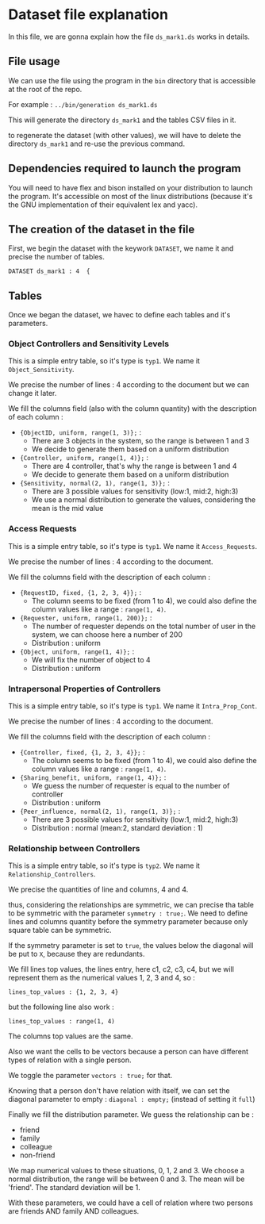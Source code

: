# Dataset file explanation

In this file, we are gonna explain how the file `ds_mark1.ds`
works in details.

## File usage

We can use the file using the program in the `bin` directory that
is accessible at the root of the repo.

For example : `../bin/generation ds_mark1.ds`

This will generate the directory `ds_mark1` and the tables CSV files
in it.

to regenerate the dataset (with other values), we will have to delete
the directory `ds_mark1` and re-use the previous command.

## Dependencies required to launch the program

You will need to have flex and bison installed on your distribution to launch
the program. It's accessible on most of the linux distributions (because it's
the GNU implementation of their equivalent lex and yacc).

## The creation of the dataset in the file

First, we begin the dataset with the keywork `DATASET`, we name it
and precise the number of tables.

```
DATASET ds_mark1 : 4  {
```

## Tables

Once we began the dataset, we havec to define each tables and it's parameters.

### Object Controllers and Sensitivity Levels

This is a simple entry table, so it's type is `typ1`.
We name it `Object_Sensitivity`.

We precise the number of lines : 4 according to the document but we can change
it later.

We fill the columns field (also with the column quantity) with the description
of each column :
  - `{ObjectID, uniform, range(1, 3)};` :
    - There are 3 objects in the system, so the range is between 1 and 3
    - We decide to generate them based on a uniform distribution
  - `{Controller, uniform, range(1, 4)};` :
    - There are 4 controller, that's why the range is between 1 and 4
    - We decide to generate them based on a uniform distribution
  - `{Sensitivity, normal(2, 1), range(1, 3)};` :
    - There are 3 possible values for sensitivity (low:1, mid:2, high:3)
    - We use a normal distribution to generate the values, considering the
      mean is the mid value

### Access Requests

This is a simple entry table, so it's type is `typ1`.
We name it `Access_Requests`.

We precise the number of lines : 4 according to the document.

We fill the columns field with the description of each column :
  - `{RequestID, fixed, {1, 2, 3, 4}};` :
    - The column seems to be fixed (from 1 to 4), we could also define the
      column values like a range : `range(1, 4)`.
  - `{Requester, uniform, range(1, 200)};` :
    - The number of requester depends on the total number of user in the
      system, we can choose here a number of 200
    - Distribution : uniform
  - `{Object, uniform, range(1, 4)};` :
    - We will fix the number of object to 4
    - Distribution : uniform

### Intrapersonal Properties of Controllers

This is a simple entry table, so it's type is `typ1`.
We name it `Intra_Prop_Cont`.

We precise the number of lines : 4 according to the document.

We fill the columns field with the description of each column :
  - `{Controller, fixed, {1, 2, 3, 4}};` :
    - The column seems to be fixed (from 1 to 4), we could also define the
      column values like a range : `range(1, 4)`.
  - `{Sharing_benefit, uniform, range(1, 4)};` :
    - We guess the number of requester is equal to the number of controller
    - Distribution : uniform
  - `{Peer_influence, normal(2, 1), range(1, 3)};` :
    - There are 3 possible values for sensitivity (low:1, mid:2, high:3)
    - Distribution : normal (mean:2, standard deviation : 1)

### Relationship between Controllers

This is a simple entry table, so it's type is `typ2`.
We name it `Relationship_Controllers`.

We precise the quantities of line and columns, 4 and 4.

thus, considering the relationships are symmetric, we can precise tha table
to be symmetric with the parameter `symmetry : true;`. We need to define
lines and columns quantity before the symmetry parameter because only square
table can be symmetric.

If the symmetry parameter is set to `true`, the values below the diagonal will
be put to `X`, because they are redundants.

We fill lines top values, the lines entry, here c1, c2, c3, c4, but we will
represent them as the numerical values 1, 2, 3 and 4, so :

`lines_top_values : {1, 2, 3, 4}`

but the following line also work :

`lines_top_values : range(1, 4)`

The columns top values are the same.


Also we want the cells to be vectors because a person can have different types
of relation with a single person.

We toggle the parameter `vectors : true;` for that.

Knowing that a person don't have relation with itself, we can set the diagonal
parameter to empty : `diagonal : empty;` (instead of setting it `full`)

Finally we fill the distribution parameter. We guess the relationship can be :
  - friend
  - family
  - colleague
  - non-friend

We map numerical values to these situations, 0, 1, 2 and 3. We choose a normal
distribution, the range will be between 0 and 3. The mean will be
'friend'. The standard deviation will be 1.

With these parameters, we could have a cell of relation where two persons are
friends AND family AND colleagues.